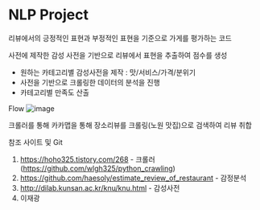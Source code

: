 # NLP Project


리뷰에서의 긍정적인 표현과 부정적인 표현을 기준으로 가게를 평가하는 코드

사전에 제작한 감성 사전을 기반으로 리뷰에서 표현을 추출하여 점수를 생성

- 원하는 카테고리별 감성사전을 제작 : 맛/서비스/가격/분위기
- 사전을 기반으로 크롤링한 데이터의 분석을 진행
- 카테고리별 만족도 산출

Flow
![image](https://user-images.githubusercontent.com/33486207/122022843-f5db2100-ce01-11eb-84f7-db42c4b98fe0.png)




크롤러를 통해 카카맵을 통해 장소리뷰를 크롤링(노원 맛집)으로 검색하여 리뷰 취합

참조 사이트 및 Git
1. https://hoho325.tistory.com/268 - 크롤러 (https://github.com/wlgh325/python_crawling)
2. https://github.com/haesoly/estimate_review_of_restaurant - 감정분석
3. http://dilab.kunsan.ac.kr/knu/knu.html - 감성사전
4. 이재광
